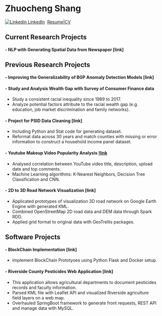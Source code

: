 # Zhuocheng Shang

[![Linkedin](https://i.stack.imgur.com/gVE0j.png) LinkedIn](https://www.linkedin.com/in/zhuochengshang/)
&nbsp;[Resume|CV](Zhuocheng_Shang_CV_Dec_06.pdf "Resume|CV")



## Current Research Projects
#### - NLP with Generating Spatial Data from Newspaper [link]

## Previous Research Projects
#### - Improving the Generalizability of BGP Anomaly Detection Models [link]

#### - Study and Analysis Wealth Gap with Survey of Consumer Finance data
- Study a consistent racial inequality since 1989 to 2017. 
- Analyze potential factors attribute to the racial wealth gap (e.g. education, job market discrimination and family networks).

#### - Project for PSID Data Cleaning [link]
- Including Python and Stat code for generating dataset.
- Reformat data across 30 years and match counties with missing or error information to construct a household income panel dataset.

#### - Youtube Makeup Video Popularity Analysis [!link](https://github.com/ClockOrange/Sample_Code_Collection/tree/main/Youtube_project)
- Analysed correlation between YouTube video title, description, upload date and top comments.
- Machine Learning algorithms: K-Nearest Neighbors, Decision Tree Classification and CNN.

#### - 2D to 3D Road Network Visualization [link]
- Applicated prototypes of visualization 3D road network on Google Earth Engine with generated KML.
- Combined OpenStreetMap 2D road data and DEM data through Spark RDD.
- Applied grid format to original data with GeoTrellis packages.

## Software Projects
#### - BlockChain Implementation [link]
- Implement BlockChain Prototyoes using Python Flask and Docker setup.

#### - Riverside County Pesticides Web Application [link]
- This application allows agricultural departments to document pesticides records and faculty information.
- Parsed KML file with Leaflet API and visualized Riverside agriculture field layers on a web map.
- Overhauled SpringBoot framework to generate front requests, REST API and manage data with MySQL.


